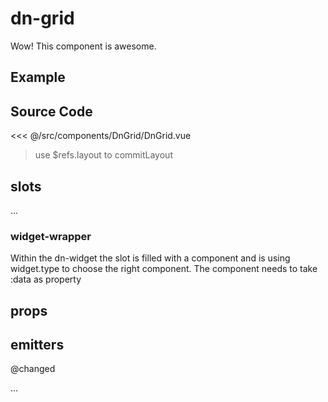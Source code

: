 # dn-grid

Wow! This component is awesome.

## Example

<Demo componentName="examples-dn-grid-doc" />

## Source Code

<SourceCode>
<<< @/src/components/DnGrid/DnGrid.vue
</SourceCode>

> use $refs.layout to commitLayout

## slots

...

### widget-wrapper
Within the dn-widget the slot is filled with a component and is using widget.type to choose the right component. The component needs to take :data as property


## props

## emitters
@changed

...